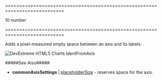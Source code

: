 <!--**
/*-------------------------------------------
    Auto-generated file. Do not modify.
-------------------------------------------

**-->
===========================================================================
<!--default-->10<!--/default-->
<!--type-->number<!--/type-->
===========================================================================

<!--shortDescription-->
Adds a pixel-measured empty space between an axis and its labels.
<!--/shortDescription-->

<!--fullDescription-->
![DevExtreme HTML5 Charts IdentFromAxis](/Content/images/doc/17_2/ChartJS/LabelsIndentFromAxis.png)

#####See Also#####
- **commonAxisSettings** | [placeholderSize](/Documentation/ApiReference/Data_Visualization_Widgets/dxChart/Configuration/commonAxisSettings/#placeholderSize) - reserves space for the axis.
<!--/fullDescription-->
